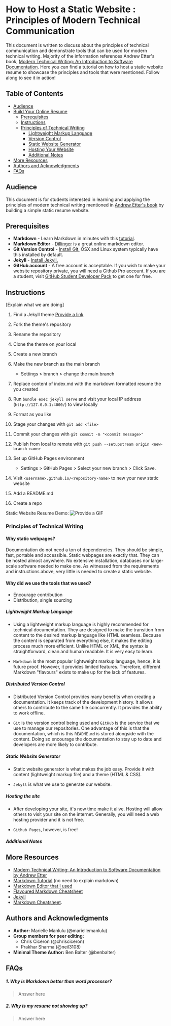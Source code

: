 # How to Host a Static Website : Principles of Modern Technical Communication

This document is written to discuss about the principles of technical communication and demonstrate tools that can be used for modern technical writing. Majority of the information references Andrew Etter's book, [Modern Technical Writing: An Introduction to Software Documentation](https://www.amazon.ca/Modern-Technical-Writing-Introduction-Documentation-ebook/dp/B01A2QL9SS). Here you can find a tutorial on how to host a static website resume to showcase the principles and tools that were mentioned. Follow along to see it in action!

## Table of Contents

- [Audience](#audience)
- [Build Your Online Resume](#instructions)
  - [Prerequisites](#prerequisites)
  - [Instructions](#instructions)
  - [Principles of Technical Writing]()
    - [Lightweight Markup Language]()
    - [Version Control]()
    - [Static Website Generator]()
    - [Hosting Your Website]()
    - [Additional Notes]()
- [More Resources](#more-resources)
- [Authors and Acknowledgments](#authors-and-acknowledgments)
- [FAQs](#faqs)

## Audience

This document is for students interested in learning and applying the principles of modern technical writing mentioned in [Andrew Etter's book](https://www.amazon.ca/Modern-Technical-Writing-Introduction-Documentation-ebook/dp/B01A2QL9SS) by building a simple static resume website.

## Prerequisites

- **Markdown** - Learn Markdown in minutes with this [tutorial](https://www.markdowntutorial.com/).
- **Markdown Editor** - [Dillinger](https://dillinger.io/) is a great online markdown editor.
- **Git Version Control** - [Install Git.](https://git-scm.com/book/en/v2/Getting-Started-Installing-Git) OSX and Linux system typically have this installed by default.
- **Jekyll** - [Install Jekyll.](https://jekyllrb.com/docs/installation/)
- **GitHub account** - A free account is acceptable. If you wish to make your website repository private, you will need a Github Pro account. If you are a student, visit [GitHub Student Developer Pack](https://education.github.com/pack) to get one for free.

## Instructions

[Explain what we are doing]

1. Find a Jekyll theme [Provide a link]()
2. Fork the theme's repository
3. Rename the repository
4. Clone the theme on your local
5. Create a new branch
6. Make the new branch as the main branch

   - Settings > branch > change the main branch

7. Replace content of index.md with the markdown formatted resume the you created
8. Run `bundle exec jekyll serve` and visit your local IP address (`http://127.0.0.1:4000/`) to view locally
9. Format as you like
10. Stage your changes with `git add <file>`
11. Commit your changes with `git commit -m "<commit message>"`
12. Publish from local to remote with `git push --setupstream origin <new-branch-name>`
13. Set up GitHub Pages environment
    - Settings > GitHub Pages > Select your new branch > Click Save.
14. Visit `<username>.github.io/<repository-name>` to new your new static website
15. Add a README.md

16. Create a repo

Static Website Resume Demo:
![Provide a GIF](gif.png)

### Principles of Technical Writing

#### Why static webpages?

Documentation do not need a ton of dependencies. They should be simple, fast, portable and accessible. Static webpages are exactly that. They can be hosted almost anywhere. No extensive installation, databases nor large-scale software needed to make one. As witnessed from the requirements and instructions above, very little is needed to create a static website.

#### Why did we use the tools that we used?

- Encourage contribution
- Distribution, single sourcing

##### Lightweight Markup Language

- Using a lightweight markup language is highly recommended for technical documentation. They are designed to make the transition from content to the desired markup language like HTML seamless. Because the content is separated from everything else, it makes the editing process much more efficient. Unlike HTML or XML, the syntax is straightforward, clean and human readable. It is very easy to learn.

- `Markdown` is the most popular lightweight markup language, hence, it is future proof. However, it provides limited features. Therefore, different Markdown "flavours" exists to make up for the lack of features.

##### Distributed Version Control

- Distributed Version Control provides many benefits when creating a documentation. It keeps track of the development history. It allows others to contribute to the same file concurrently. It provides the ability to work offline.

- `Git` is the version control being used and `GitHub` is the service that we use to manage our repositories. One advantage of this is that the documentation, which is this `README.md` is stored alongside with the content. Doing so encourage the documentation to stay up to date and developers are more likely to contribute.

##### Static Website Generator

- Static website generator is what makes the job easy. Provide it with content (lightweight markup file) and a theme (HTML & CSS).

- `Jekyll` is what we use to generate our website.

##### Hosting the site

- After developing your site, it's now time make it alive. Hosting will allow others to visit your site on the internet. Generally, you will need a web hosting provider and it is not free.

- `Github Pages`, however, is free!

##### Additional Notes

## More Resources

- [Modern Technical Writing: An Introduction to Software Documentation by Andrew Etter](https://www.amazon.ca/Modern-Technical-Writing-Introduction-Documentation-ebook/dp/B01A2QL9SS)
- [Markdown Tutorial](https://www.markdowntutorial.com/) (no need to explain markdown)
- [Markdown Editor that I used](https://jbt.github.io/markdown-editor/)
- [Flavoured Markdown Cheatsheet](https://enterprise.github.com/downloads/en/markdown-cheatsheet.pdf)
- [Jekyll](https://jekyllrb.com/)
- [Markdown Cheatsheet]().

## Authors and Acknowledgments

- **Author:** Marielle Manlulu (@mariellemanlulu)
- **Group members for peer editing:**
  - Chris Ciceron (@chrisciceron)
  - Prakhar Sharma (@neil3108)
- **Minimal Theme Author:** Ben Balter (@benbalter)

## FAQs

##### 1. Why is Markdown better than word processor?

> Answer here

##### 2. Why is my resume not showing up?

> Answer here
